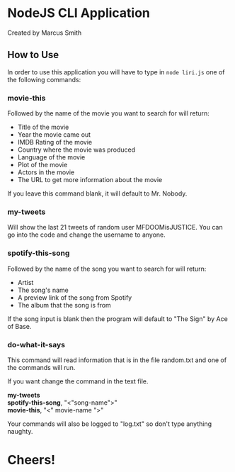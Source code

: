 # NodeJS CLI Application

Created by Marcus Smith

## How to Use</h2>

In order to use this application you will have to type in `node liri.js` one of the following commands:

### movie-this

Followed by the name of the movie you want to search for will return:

* Title of the movie
* Year the movie came out
* IMDB Rating of the movie
* Country where the movie was produced
* Language of the movie
* Plot of the movie
* Actors in the movie
* The URL to get more information about the movie

If you leave this command blank, it will default to Mr. Nobody.
	
### my-tweets

Will show the last 21 tweets of random user MFDOOMisJUSTICE. You can go into the code and change the username to anyone.
	
### spotify-this-song

Followed by the name of the song you want to search for will return:

* Artist
* The song's name
* A preview link of the song from Spotify
* The album that the song is from

If the song input is blank then the program will default to "The Sign" by Ace of Base.


### do-what-it-says

This command will read information that is in the file random.txt and one of the commands will run.

If you want change the command in the text file.

<strong>my-tweets</strong> <br>
<strong>spotify-this-song</strong>, "<"song-name">" <br>
<strong>movie-this</strong>, "<" movie-name ">" <br>

Your commands will also be logged to "log.txt" so don't type anything naughty.

# Cheers!
